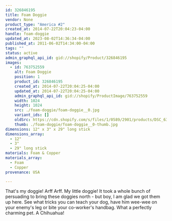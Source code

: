 ```yaml
---
id: 326846195
title: Foam Doggie
vendor: None
product_type: "America #2"
created_at: 2014-07-22T20:04:23-04:00
handle: foam-doggie
updated_at: 2023-08-02T14:36:34-04:00
published_at: 2011-06-02T14:34:00-04:00
tags: ""
status: active
admin_graphql_api_id: gid://shopify/Product/326846195
images:
  - id: 763752559
    alt: Foam Doggie
    position: 1
    product_id: 326846195
    created_at: 2014-07-22T20:04:25-04:00
    updated_at: 2014-07-22T20:04:25-04:00
    admin_graphql_api_id: gid://shopify/ProductImage/763752559
    width: 1024
    height: 1024
    src: ./foam-doggie/foam-doggie__0.jpg
    variant_ids: []
    oldSrc: https://cdn.shopify.com/s/files/1/0589/2901/products/DSC_6316_chichuaua_1.jpeg?v=1406073865
    thumb: ./foam-doggie/foam-doggie__0-thumb.jpg
dimensions: 12" x 3" x 29" long stick
dimensions_array:
  - 12"
  - 3"
  - 29" long stick
materials: Foam & Copper
materials_array:
  - Foam
  - Copper
provenance: USA

---
```


That's my doggie! Arff Arff. My little doggie! It took a whole bunch of persuading to bring these doggies north - but boy, I am glad we got them up here. See what tricks you can teach your dog, have him wee-wee on your enemy's leg or bite your co-worker's handbag. What a perfectly charming pet. A Chihuahua!